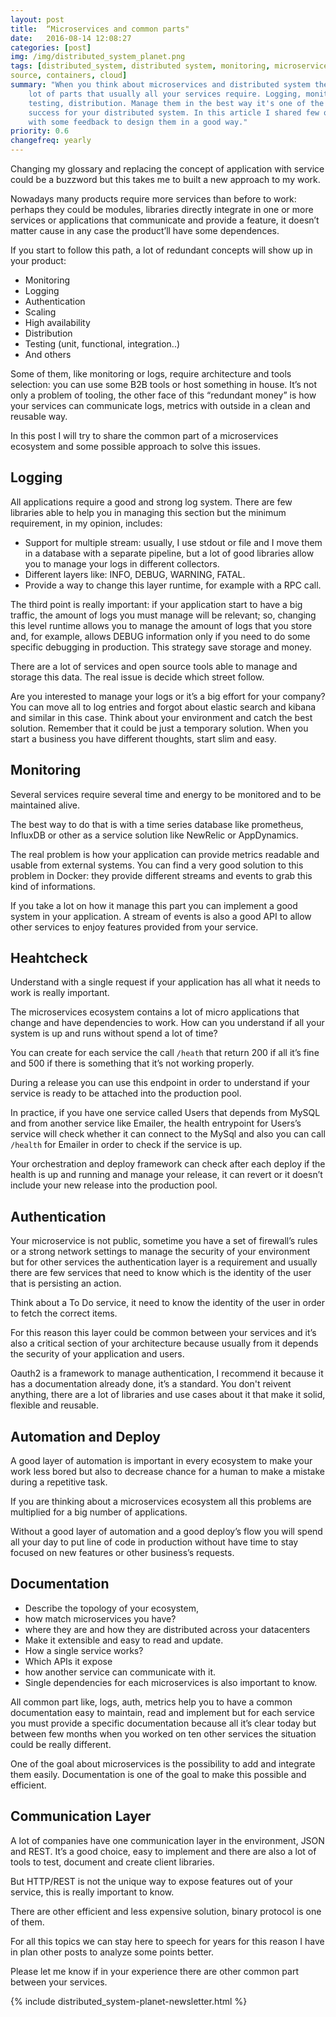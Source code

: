 ```yaml
---
layout: post
title:  “Microservices and common parts"
date:   2016-08-14 12:08:27
categories: [post]
img: /img/distributed_system_planet.png
tags: [distributed_system, distributed system, monitoring, microservices, open
source, containers, cloud]
summary: "When you think about microservices and distributed system there are a
    lot of parts that usually all your services require. Logging, monitoring,
    testing, distribution. Manage them in the best way it's one of the reason of
    success for your distributed system. In this article I shared few of this parts
    with some feedback to design them in a good way."
priority: 0.6
changefreq: yearly
---
```

Changing my glossary and replacing the concept of application with
service could be a buzzword but this takes me to built a
new approach to my work.

Nowadays many products require more services than before to
work: perhaps they could be modules, libraries directly integrate in one or
more services  or applications that communicate and provide a feature, it
doesn’t matter cause in any case the product’ll have some dependences.

If you start to follow this path, a lot of redundant concepts will show up in your
product:

* Monitoring
* Logging
* Authentication
* Scaling
* High availability
* Distribution
* Testing (unit, functional, integration..)
* And others

Some of them, like monitoring or logs, require architecture and tools
selection: you can use some B2B tools or host something in house. It’s not
only a problem of tooling, the other face of this “redundant money” is how your
services can communicate logs, metrics with outside in a clean and reusable
way.

In this post I will try to share the common part of a
microservices ecosystem and some possible approach to solve this issues.

## Logging

All applications require a good and strong log system.  There are few
libraries able to help you in managing this section but the minimum requirement, in my opinion, includes:

* Support for multiple stream: usually, I use stdout or file and I move
  them in a database with a separate pipeline, but a lot of good libraries allow you to manage your logs in different collectors.
* Different layers like: INFO, DEBUG, WARNING, FATAL.
* Provide a way to change this layer runtime, for example with a RPC call.

The third point is really important: if your application start to have a big
traffic, the amount of logs you must manage will be relevant; so, changing this
level runtime allows you to manage the amount of logs that you store and, for example, allows DEBUG
information only if you need to do some specific debugging in production. This strategy save storage and money.

There are a lot of services and open source tools able to manage and storage this data. The real issue is decide which street follow.

Are you interested to manage your logs or it’s a big effort for your company? You can move all to log entries and forgot about elastic search and kibana
and similar in this case. Think about your environment and catch the best solution. Remember that it could be just a temporary solution. When you start a business you have different thoughts, start slim and easy.

## Monitoring

Several services require several time and energy to be monitored and to be
maintained alive.

The best way to do that is with a time series
database like prometheus, InfluxDB or other as a service solution like NewRelic
or AppDynamics.

The real problem is how your application can provide
metrics readable and usable from external systems. You can find a very good solution to this problem in Docker: they provide different streams and events to grab this kind of informations.

If you take a lot on how it manage this part
you can implement a good system in your application.  A stream of events is
also a good API to allow other services to enjoy features provided from your
service.

## Heahtcheck

Understand with a single request if your application has all what it needs to
work is really important.

The microservices ecosystem contains a lot of micro applications that change and have dependencies to work. How can you understand if all your system is up and runs without spend a lot of time?

You can create for each service the call `/heath` that return 200 if all it’s fine and 500 if there is something that it’s not working properly.

During a release you can use this endpoint in order to understand if your
service is ready to be attached into the production pool.

In practice, if you have one service called Users that depends from MySQL and
from another service like Emailer, the health entrypoint for Users’s service
will check whether it can connect to the MySql and also you can call `/health` for
Emailer in order to check if the service is up.

Your orchestration and deploy framework can check after each deploy if the health is up and running and manage your release, it can revert or it doesn’t include your new release into the production pool.

## Authentication

Your microservice is not public, sometime you have a set of firewall’s rules or
a strong network settings to manage the security of your environment but for other
services the authentication layer is a requirement and usually there are few
services that need to know which is the identity of the user that is persisting
an action.

Think about a To Do service, it need to know the identity of the user in order
to fetch the correct items.

For this reason this layer could be common between your services and it’s also a
critical section of your architecture because usually from it depends the security of
your application and users.

Oauth2 is a framework to manage authentication, I recommend it
because it has a documentation already done, it’s a standard.
You don't reivent anything, there are a lot of libraries and use cases about it that make it solid, flexible and reusable.

## Automation and Deploy

A good layer of automation is important in every ecosystem to make your work less
bored but also to decrease chance for a human to make a mistake during a
repetitive task.

If you are thinking about a microservices ecosystem all this problems are
multiplied for a big number of applications.

Without a good layer of automation and a good deploy’s flow you will spend all
your day to put line of code in production without have time to stay focused on
new features or other business’s requests.

## Documentation

* Describe the topology of your ecosystem,
* how match microservices you have?
* where they are and how they are distributed across your datacenters
* Make it extensible and easy to read and update.
* How a single service works?
* Which APIs it expose
* how another service can communicate with it.
* Single dependencies for each microservices is also important to know.

All common part like, logs, auth, metrics help you to have a
common documentation easy to maintain, read and implement but for each service
you must provide a specific documentation because all it’s clear today but
between few months when you worked on ten other services the situation could be
really different.

One of the goal about microservices is the possibility to add
and integrate them easily. Documentation is one of the goal to make this
possible and efficient.

## Communication Layer

A lot of companies have one communication layer in the
environment, JSON and REST. It’s a good choice, easy to implement and there are
also a lot of tools to test, document and create client libraries.

But HTTP/REST is not the unique way to expose features out of your service, this is
really important to know.

There are other efficient and less expensive solution, binary protocol is
one of them.


For all this topics we can stay here to speech for years for this reason I have in
plan other posts to analyze some points better.

Please let me know if in your experience there are other common part between
your services.

{% include distributed_system-planet-newsletter.html %}
